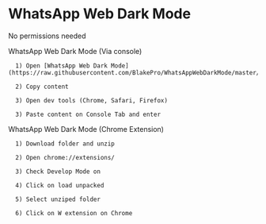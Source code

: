 # WhatsApp Web Dark Mode

No permissions needed

WhatsApp Web Dark Mode (Via console)
```
  1) Open [WhatsApp Web Dark Mode](https://raw.githubusercontent.com/BlakePro/WhatsAppWebDarkMode/master/WhatsAppDarkModeChromeExtension/whatsapp_black.js)
  
  2) Copy content
  
  3) Open dev tools (Chrome, Safari, Firefox)
  
  3) Paste content on Console Tab and enter
```

WhatsApp Web Dark Mode (Chrome Extension)

```
  1) Download folder and unzip

  2) Open chrome://extensions/
  
  3) Check Develop Mode on
  
  4) Click on load unpacked
  
  5) Select unziped folder
  
  6) Click on W extension on Chrome
```
